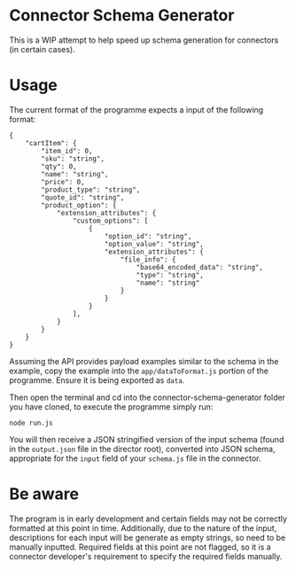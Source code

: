 # Connector Schema Generator

This is a WIP attempt to help speed up schema generation for connectors (in certain cases).

# Usage

The current format of the programme expects a input of the following format:

```
{
	"cartItem": {
		"item_id": 0,
		"sku": "string",
		"qty": 0,
		"name": "string",
		"price": 0,
		"product_type": "string",
		"quote_id": "string",
		"product_option": {
			"extension_attributes": {
				"custom_options": [
					{
						"option_id": "string",
						"option_value": "string",
						"extension_attributes": {
							"file_info": {
								"base64_encoded_data": "string",
								"type": "string",
								"name": "string"
							}
						}
					}
				],
			}
		}
	}
}
```
Assuming the API provides payload examples similar to the schema in the example, copy the example into the `app/dataToFormat.js` portion of the programme. Ensure it is being exported as `data`.

Then open the terminal and cd into the connector-schema-generator folder you have cloned, to execute the programme simply run:
```
node run.js
```
You will then receive a JSON stringified version of the input schema (found in the `output.json` file in the director root), converted into JSON schema, appropriate for the `input` field of your `schema.js` file in the connector.

# Be aware

The program is in early development and certain fields may not be correctly formatted at this point in time. Additionally, due to the nature of the input, descriptions for each input will be generate as empty strings, so need to be manually inputted. Required fields at this point are not flagged, so it is a connector developer's requirement to specify the required fields manually.   